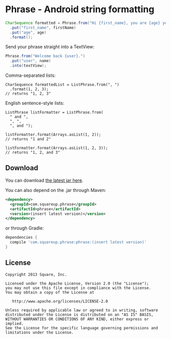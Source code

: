 Phrase - Android string formatting
==================================

```java
CharSequence formatted = Phrase.from("Hi {first_name}, you are {age} years old.")
  .put("first_name", firstName)
  .put("age", age)
  .format();
```

Send your phrase straight into a TextView:

```java
Phrase.from("Welcome back {user}.")
  .put("user", name)
  .into(textView);
```

Comma-separated lists:
```
CharSequence formattedList = ListPhrase.from(", ")
  .format(1, 2, 3);
// returns "1, 2, 3"
```

English sentence-style lists:
```
ListPhrase listFormatter = ListPhrase.from(
  " and ",
  ", ",
  ", and ");

listFormatter.format(Arrays.asList(1, 2));
// returns "1 and 2"

listFormatter.format(Arrays.asList(1, 2, 3));
// returns "1, 2, and 3"
```

Download
--------

You can download [the latest jar here][jar].

You can also depend on the .jar through Maven:

```xml
<dependency>
  <groupId>com.squareup.phrase</groupId>
  <artifactId>phrase</artifactId>
  <version>(insert latest version)</version>
</dependency>
```

or through Gradle:

```groovy
dependencies {
  compile 'com.squareup.phrase:phrase:(insert latest version)'
}
```

License
-------

    Copyright 2013 Square, Inc.

    Licensed under the Apache License, Version 2.0 (the "License");
    you may not use this file except in compliance with the License.
    You may obtain a copy of the License at

       http://www.apache.org/licenses/LICENSE-2.0

    Unless required by applicable law or agreed to in writing, software
    distributed under the License is distributed on an "AS IS" BASIS,
    WITHOUT WARRANTIES OR CONDITIONS OF ANY KIND, either express or implied.
    See the License for the specific language governing permissions and
    limitations under the License.


[jar]: http://repository.sonatype.org/service/local/artifact/maven/redirect?r=central-proxy&g=com.squareup.phrase&a=phrase&v=LATEST
